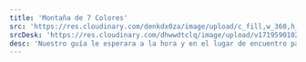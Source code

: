 ```yaml
---
title: 'Montaña de 7 Colores'
src: 'https://res.cloudinary.com/denkdx0za/image/upload/c_fill,w_360,h_203,ar_16:9/v1712067921/MONTA%C3%91A_p5qbjx.png'
srcDesk: 'https://res.cloudinary.com/dhwwdtclq/image/upload/v1719590102/monta%C3%B1a_7_colores_Mesa_de_trabajo_1_mgeuma.png'
desc: 'Nuestro guía le esperara a la hora y en el lugar de encuentro para dirigirnos a la estación de buses y ser transportados hacia la Llaqta de Machu Picchu. En Machu Picchu el recorrido será con nuestro guía profesional y tendrá tiempo suficiente para tomarse las mejores fotos.'
---
```



